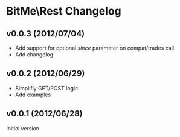 # BitMe\Rest Changelog

## v0.0.3 (2012/07/04)
* Add support for optional *since* parameter on compat/trades call
* Add changelog

## v0.0.2 (2012/06/29)
* Simplifiy GET/POST logic
* Add examples

## v0.0.1 (2012/06/28)
Initial version

